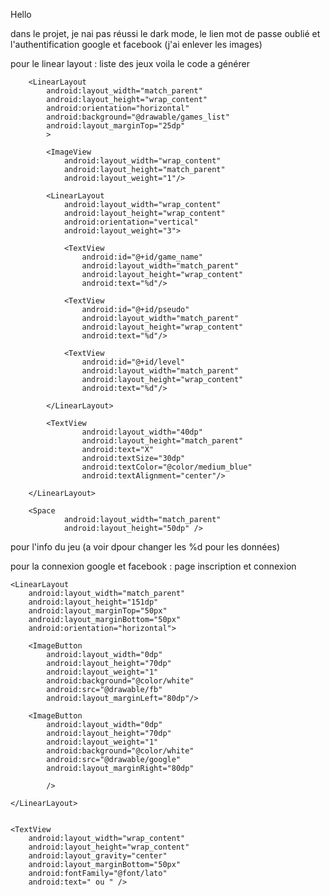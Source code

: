 Hello

dans le projet, je nai pas réussi le dark mode, le lien mot de passe oublié
 et l'authentification google et facebook (j'ai enlever les images)

pour le linear layout : liste des jeux voila le code a générer 

        <LinearLayout
            android:layout_width="match_parent"
            android:layout_height="wrap_content"
            android:orientation="horizontal"
            android:background="@drawable/games_list"
            android:layout_marginTop="25dp"
            >

            <ImageView
                android:layout_width="wrap_content"
                android:layout_height="match_parent"
                android:layout_weight="1"/>

            <LinearLayout
                android:layout_width="wrap_content"
                android:layout_height="wrap_content"
                android:orientation="vertical"
                android:layout_weight="3">

                <TextView
                    android:id="@+id/game_name"
                    android:layout_width="match_parent"
                    android:layout_height="wrap_content"
                    android:text="%d"/>

                <TextView
                    android:id="@+id/pseudo"
                    android:layout_width="match_parent"
                    android:layout_height="wrap_content"
                    android:text="%d"/>

                <TextView
                    android:id="@+id/level"
                    android:layout_width="match_parent"
                    android:layout_height="wrap_content"
                    android:text="%d"/>
                    
            </LinearLayout>

            <TextView
                    android:layout_width="40dp"
                    android:layout_height="match_parent"
                    android:text="X"
                    android:textSize="30dp"
                    android:textColor="@color/medium_blue"
                    android:textAlignment="center"/>

        </LinearLayout>
        
        <Space
                android:layout_width="match_parent"
                android:layout_height="50dp" />


pour l'info du jeu (a voir dpour changer les %d pour les données)

pour la connexion google et facebook : page inscription et connexion

    <LinearLayout
        android:layout_width="match_parent"
        android:layout_height="151dp"
        android:layout_marginTop="50px"
        android:layout_marginBottom="50px"
        android:orientation="horizontal">

        <ImageButton
            android:layout_width="0dp"
            android:layout_height="70dp"
            android:layout_weight="1"
            android:background="@color/white"
            android:src="@drawable/fb"
            android:layout_marginLeft="80dp"/>

        <ImageButton
            android:layout_width="0dp"
            android:layout_height="70dp"
            android:layout_weight="1"
            android:background="@color/white"
            android:src="@drawable/google"
            android:layout_marginRight="80dp"

            />

    </LinearLayout>


    <TextView
        android:layout_width="wrap_content"
        android:layout_height="wrap_content"
        android:layout_gravity="center"
        android:layout_marginBottom="50px"
        android:fontFamily="@font/lato"
        android:text=" ou " />

